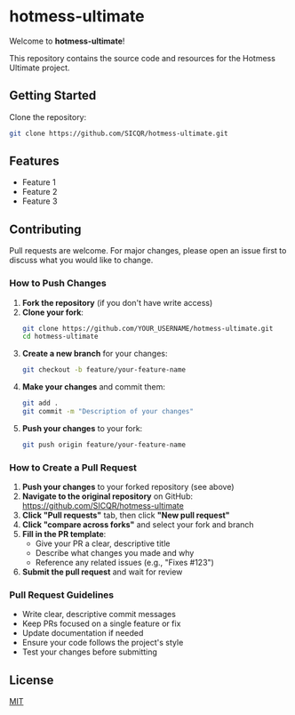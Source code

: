 # hotmess-ultimate

Welcome to **hotmess-ultimate**!

This repository contains the source code and resources for the Hotmess Ultimate project.

## Getting Started

Clone the repository:

```bash
git clone https://github.com/SICQR/hotmess-ultimate.git
```

## Features

- Feature 1
- Feature 2
- Feature 3

## Contributing

Pull requests are welcome. For major changes, please open an issue first to discuss what you would like to change.

### How to Push Changes

1. **Fork the repository** (if you don't have write access)
2. **Clone your fork**:
   ```bash
   git clone https://github.com/YOUR_USERNAME/hotmess-ultimate.git
   cd hotmess-ultimate
   ```
3. **Create a new branch** for your changes:
   ```bash
   git checkout -b feature/your-feature-name
   ```
4. **Make your changes** and commit them:
   ```bash
   git add .
   git commit -m "Description of your changes"
   ```
5. **Push your changes** to your fork:
   ```bash
   git push origin feature/your-feature-name
   ```

### How to Create a Pull Request

1. **Push your changes** to your forked repository (see above)
2. **Navigate to the original repository** on GitHub: https://github.com/SICQR/hotmess-ultimate
3. **Click "Pull requests"** tab, then click **"New pull request"**
4. **Click "compare across forks"** and select your fork and branch
5. **Fill in the PR template**:
   - Give your PR a clear, descriptive title
   - Describe what changes you made and why
   - Reference any related issues (e.g., "Fixes #123")
6. **Submit the pull request** and wait for review

### Pull Request Guidelines

- Write clear, descriptive commit messages
- Keep PRs focused on a single feature or fix
- Update documentation if needed
- Ensure your code follows the project's style
- Test your changes before submitting

## License

[MIT](LICENSE)
